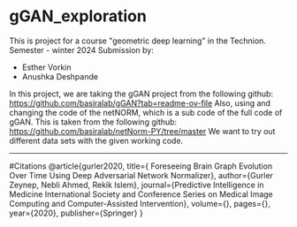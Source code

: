 # gGAN_exploration

This is project for a course "geometric deep learning" in the Technion.
Semester - winter 2024
Submission by:
  - Esther  Vorkin
  - Anushka Deshpande

In this project, we are taking the gGAN project from the following github: 
  https://github.com/basiralab/gGAN?tab=readme-ov-file
Also, using and changing the code of the netNORM, which is a sub code of the full code of gGAN. This is taken from the following github:
  https://github.com/basiralab/netNorm-PY/tree/master
We want to try out different data sets with the given working code.



-----------------------------------------
#Citations
@article{gurler2020, title={ Foreseeing Brain Graph Evolution Over Time Using Deep Adversarial Network Normalizer},
author={Gurler Zeynep, Nebli Ahmed, Rekik Islem},
journal={Predictive Intelligence in Medicine International Society and Conference Series on Medical Image Computing and Computer-Assisted Intervention}, volume={},
pages={},
year={2020},
publisher={Springer}
}
